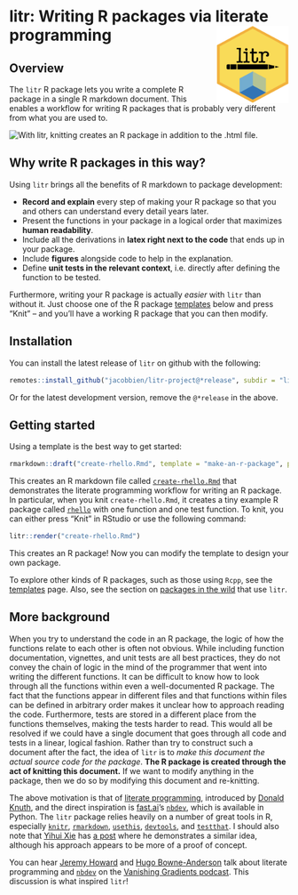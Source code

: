 
<!-- README.md is generated from README.Rmd. Please edit that file -->

# litr: Writing R packages via literate programming <img src="man/figures/logo.png" align="right" height="139" />

<!-- badges: start -->
<!-- badges: end -->

## Overview

The `litr` R package lets you write a complete R package in a single R
markdown document. This enables a workflow for writing R packages that
is probably very different from what you are used to.

![*With litr, knitting creates an R package in addition to the .html
file.*](man/figures/diagram3.png)

## Why write R packages in this way?

Using `litr` brings all the benefits of R markdown to package
development:

- **Record and explain** every step of making your R package so that you
  and others can understand every detail years later.
- Present the functions in your package in a logical order that
  maximizes **human readability**.
- Include all the derivations in **latex right next to the code** that
  ends up in your package.
- Include **figures** alongside code to help in the explanation.
- Define **unit tests in the relevant context**, i.e. directly after
  defining the function to be tested.

Furthermore, writing your R package is actually *easier* with `litr`
than without it. Just choose one of the R package
[templates](https://jacobbien.github.io/litr-project/articles/package-templates.html)
below and press “Knit” – and you’ll have a working R package that you
can then modify.

## Installation

You can install the latest release of `litr` on github with the
following:

``` r
remotes::install_github("jacobbien/litr-project@*release", subdir = "litr")
```

Or for the latest development version, remove the `@*release` in the
above.

## Getting started

Using a template is the best way to get started:

``` r
rmarkdown::draft("create-rhello.Rmd", template = "make-an-r-package", package = "litr")
```

This creates an R markdown file called
[`create-rhello.Rmd`](https://github.com/jacobbien/litr-project/blob/main/examples/make-an-r-package/create-rhello.Rmd)
that demonstrates the literate programming workflow for writing an R
package. In particular, when you knit `create-rhello.Rmd`, it creates a
tiny example R package called
[`rhello`](https://github.com/jacobbien/litr-project/tree/main/examples/make-an-r-package/rhello)
with one function and one test function. To knit, you can either press
“Knit” in RStudio or use the following command:

``` r
litr::render("create-rhello.Rmd")
```

This creates an R package! Now you can modify the template to design
your own package.

To explore other kinds of R packages, such as those using `Rcpp`, see
the
[templates](https://jacobbien.github.io/litr-project/articles/package-templates.html)
page. Also, see the section on [packages in the
wild](https://jacobbien.github.io/litr-project/articles/packages-in-the-wild.html)
that use `litr`.

## More background

When you try to understand the code in an R package, the logic of how
the functions relate to each other is often not obvious. While including
function documentation, vignettes, and unit tests are all best
practices, they do not convey the chain of logic in the mind of the
programmer that went into writing the different functions. It can be
difficult to know how to look through all the functions within even a
well-documented R package. The fact that the functions appear in
different files and that functions within files can be defined in
arbitrary order makes it unclear how to approach reading the code.
Furthermore, tests are stored in a different place from the functions
themselves, making the tests harder to read. This would all be resolved
if we could have a single document that goes through all code and tests
in a linear, logical fashion. Rather than try to construct such a
document after the fact, the idea of `litr` is to *make this document
the actual source code for the package*. **The R package is created
through the act of knitting this document.** If we want to modify
anything in the package, then we do so by modifying this document and
re-knitting.

The above motivation is that of [literate
programming](https://en.wikipedia.org/wiki/Literate_programming),
introduced by [Donald
Knuth](https://www-cs-faculty.stanford.edu/~knuth/), and the direct
inspiration is [fast.ai](https://www.fast.ai/about/)’s
[`nbdev`](https://nbdev.fast.ai/), which is available in Python. The
`litr` package relies heavily on a number of great tools in R,
especially [`knitr`](https://yihui.org/knitr/),
[`rmarkdown`](https://rmarkdown.rstudio.com/docs/index.html),
[`usethis`](https://usethis.r-lib.org/),
[`devtools`](https://devtools.r-lib.org/), and
[`testthat`](https://testthat.r-lib.org/). I should also note that
[Yihui Xie](https://yihui.org/en/) has [a post](https://yihui.org/rlp/)
where he demonstrates a similar idea, although his approach appears to
be more of a proof of concept.

You can hear [Jeremy
Howard](https://www.fast.ai/about.html#jeremy-howard) and [Hugo
Bowne-Anderson](https://hugobowne.github.io/) talk about literate
programming and [`nbdev`](https://nbdev.fast.ai/) on the [Vanishing
Gradients podcast](https://vanishinggradients.fireside.fm/2). This
discussion is what inspired `litr`!
